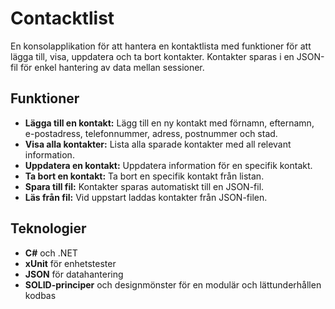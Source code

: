 # Contacktlist

En konsolapplikation för att hantera en kontaktlista med funktioner för att lägga till, visa, uppdatera och ta bort kontakter. Kontakter sparas i en JSON-fil för enkel hantering av data mellan sessioner.

## Funktioner

- **Lägga till en kontakt:** Lägg till en ny kontakt med förnamn, efternamn, e-postadress, telefonnummer, adress, postnummer och stad.
- **Visa alla kontakter:** Lista alla sparade kontakter med all relevant information.
- **Uppdatera en kontakt:** Uppdatera information för en specifik kontakt.
- **Ta bort en kontakt:** Ta bort en specifik kontakt från listan.
- **Spara till fil:** Kontakter sparas automatiskt till en JSON-fil.
- **Läs från fil:** Vid uppstart laddas kontakter från JSON-filen.

## Teknologier

- **C#** och .NET
- **xUnit** för enhetstester
- **JSON** för datahantering
- **SOLID-principer** och designmönster för en modulär och lättunderhållen kodbas
